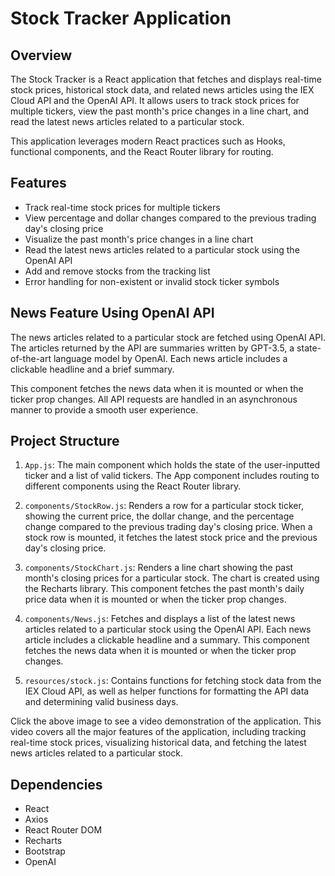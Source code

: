 # Stock Tracker Application

## Overview
The Stock Tracker is a React application that fetches and displays real-time stock prices, historical stock data, and related news articles using the IEX Cloud API and the OpenAI API. It allows users to track stock prices for multiple tickers, view the past month's price changes in a line chart, and read the latest news articles related to a particular stock.

This application leverages modern React practices such as Hooks, functional components, and the React Router library for routing. 

## Features

- Track real-time stock prices for multiple tickers
- View percentage and dollar changes compared to the previous trading day's closing price
- Visualize the past month's price changes in a line chart
- Read the latest news articles related to a particular stock using the OpenAI API
- Add and remove stocks from the tracking list
- Error handling for non-existent or invalid stock ticker symbols

## News Feature Using OpenAI API

The news articles related to a particular stock are fetched using OpenAI API. The articles returned by the API are summaries written by GPT-3.5, a state-of-the-art language model by OpenAI. Each news article includes a clickable headline and a brief summary.

This component fetches the news data when it is mounted or when the ticker prop changes. All API requests are handled in an asynchronous manner to provide a smooth user experience.

## Project Structure

1. `App.js`: The main component which holds the state of the user-inputted ticker and a list of valid tickers. The App component includes routing to different components using the React Router library.

2. `components/StockRow.js`: Renders a row for a particular stock ticker, showing the current price, the dollar change, and the percentage change compared to the previous trading day's closing price. When a stock row is mounted, it fetches the latest stock price and the previous day's closing price.

3. `components/StockChart.js`: Renders a line chart showing the past month's closing prices for a particular stock. The chart is created using the Recharts library. This component fetches the past month's daily price data when it is mounted or when the ticker prop changes.

4. `components/News.js`: Fetches and displays a list of the latest news articles related to a particular stock using the OpenAI API. Each news article includes a clickable headline and a summary. This component fetches the news data when it is mounted or when the ticker prop changes.

5. `resources/stock.js`: Contains functions for fetching stock data from the IEX Cloud API, as well as helper functions for formatting the API data and determining valid business days.



Click the above image to see a video demonstration of the application. This video covers all the major features of the application, including tracking real-time stock prices, visualizing historical data, and fetching the latest news articles related to a particular stock.


## Dependencies
- React
- Axios
- React Router DOM
- Recharts
- Bootstrap
- OpenAI


